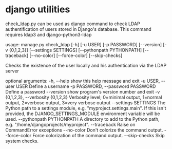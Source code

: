 # django utilities
check_ldap.py can be used as django command to check LDAP authentification of users stored in Django's database.
This command requires ldap3 and  django-python3-ldap 

usage: manage.py check_ldap [-h] [-u USER] [-p PASSWORD] [--version]
                            [-v {0,1,2,3}] [--settings SETTINGS]
                            [--pythonpath PYTHONPATH] [--traceback]
                            [--no-color] [--force-color] [--skip-checks]

Checks the existence of the user locally and his authentication via the LDAP
server

optional arguments:
  -h, --help            show this help message and exit
  -u USER, --user USER  Define a username
  -p PASSWORD, --password PASSWORD
                        Define a password
  --version             show program's version number and exit
  -v {0,1,2,3}, --verbosity {0,1,2,3}
                        Verbosity level; 0=minimal output, 1=normal output,
                        2=verbose output, 3=very verbose output
  --settings SETTINGS   The Python path to a settings module, e.g.
                        "myproject.settings.main". If this isn't provided, the
                        DJANGO_SETTINGS_MODULE environment variable will be
                        used.
  --pythonpath PYTHONPATH
                        A directory to add to the Python path, e.g.
                        "/home/djangoprojects/myproject".
  --traceback           Raise on CommandError exceptions
  --no-color            Don't colorize the command output.
  --force-color         Force colorization of the command output.
  --skip-checks         Skip system checks.

